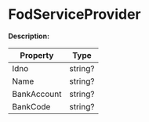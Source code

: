 # FodServiceProvider

**Description:** 

| Property | Type |
|---|---|
| Idno | string? |
| Name | string? |
| BankAccount | string? |
| BankCode | string? |


